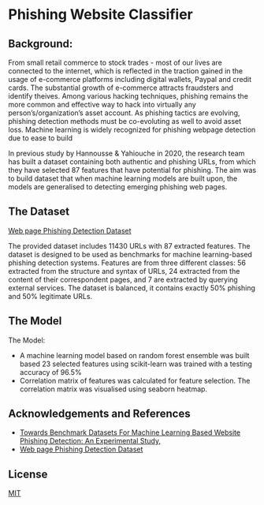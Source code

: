 
# Phishing Website Classifier

## Background:

From small retail commerce to stock trades -  most of our lives are connected to the internet, which is reflected in the traction gained in the usage of e-commerce platforms including digital wallets, Paypal and credit cards. The substantial growth of e-commerce attracts fraudsters and identify theives. Among various hacking techniques, phishing remains the more common and effective way to hack into virtually any person’s/organization’s asset account. As phishing tactics are evolving, phishing detection methods must be co-evoluting as well to avoid asset loss. Machine learning is widely recognized for phishing webpage detection due to ease to build 

In previous study by Hannousse & Yahiouche in 2020, the research team has built a dataset containing both authentic and phishing URLs, from which they have selected 87 features that have potential for phishing. The aim was to build dataset that when machine learning models are built upon, the models are generalised to detecting emerging phishing web pages. 

## The Dataset 
[Web page Phishing Detection Dataset ](https://www.kaggle.com/datasets/shashwatwork/web-page-phishing-detection-dataset)

The provided dataset includes 11430 URLs with 87 extracted features. The dataset is designed to be used as benchmarks for machine learning-based phishing detection systems. Features are from three different classes: 56 extracted from the structure and syntax of URLs, 24 extracted from the content of their correspondent pages, and 7 are extracted by querying external services. The dataset is balanced, it contains exactly 50% phishing and 50% legitimate URLs.

## The Model
The Model:
- A machine learning model based on random forest ensemble was built based 23 selected features using scikit-learn was trained with a testing accuracy of 96.5%
- Correlation matrix of features was calculated for feature selection. The correlation matrix was visualised using seaborn heatmap. 

## Acknowledgements and References

 - [Towards Benchmark Datasets For Machine Learning Based Website Phishing Detection: An Experimental Study,](https://arxiv.org/abs/2010.12847)
 - [Web page Phishing Detection Dataset ](https://www.kaggle.com/datasets/shashwatwork/web-page-phishing-detection-dataset)

## License

[MIT](https://choosealicense.com/licenses/mit/)

